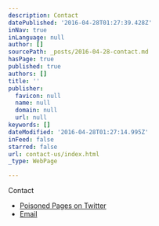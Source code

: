 ```yaml
---
description: Contact
datePublished: '2016-04-28T01:27:39.428Z'
inNav: true
inLanguage: null
author: []
sourcePath: _posts/2016-04-28-contact.md
hasPage: true
published: true
authors: []
title: ''
publisher:
  favicon: null
  name: null
  domain: null
  url: null
keywords: []
dateModified: '2016-04-28T01:27:14.995Z'
inFeed: false
starred: false
url: contact-us/index.html
_type: WebPage

---
```

Contact

* [Poisoned Pages on Twitter][0]
* [Email][1]

[0]: https://twitter.com/poisonedpages
[1]: mailto:contact@poisonedpages.com